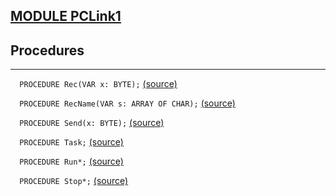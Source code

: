 
## [MODULE PCLink1](https://github.com/io-core/System/blob/main/PCLink1.Mod)

## Procedures
---

`  PROCEDURE Rec(VAR x: BYTE);` [(source)](https://github.com/io-core/System/blob/main/PCLink1.Mod#L15)


`  PROCEDURE RecName(VAR s: ARRAY OF CHAR);` [(source)](https://github.com/io-core/System/blob/main/PCLink1.Mod#L21)


`  PROCEDURE Send(x: BYTE);` [(source)](https://github.com/io-core/System/blob/main/PCLink1.Mod#L28)


`  PROCEDURE Task;` [(source)](https://github.com/io-core/System/blob/main/PCLink1.Mod#L34)


`  PROCEDURE Run*;` [(source)](https://github.com/io-core/System/blob/main/PCLink1.Mod#L81)


`  PROCEDURE Stop*;` [(source)](https://github.com/io-core/System/blob/main/PCLink1.Mod#L86)

